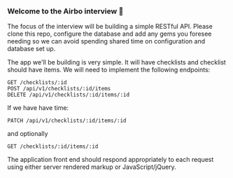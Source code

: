 ### Welcome to the Airbo interview 🎉

The focus of the interview will be building a simple RESTful API. Please clone this repo, configure the database and add any gems you foresee needing so we can avoid spending shared time on configuration and database set up.

The app we'll be building is very simple. It will have checklists and checklist should have items. We will need to implement the following endpoints:

```
GET /checklists/:id
POST /api/v1/checklists/:id/items
DELETE /api/v1/checklists/:id/items/:id
```

If we have have time:

```
PATCH /api/v1/checklists/:id/items/:id
```

and optionally

```
GET /checklists/:id/items/:id
```

The application front end should respond appropriately to each request using either server rendered markup or JavaScript/jQuery.
